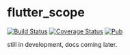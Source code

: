 # flutter_scope

[![Build Status](https://github.com/LoveCommunity/flutter_scope/workflows/Tests/badge.svg)](https://github.com/LoveCommunity/flutter_scope/actions/workflows/tests.yaml)
[![Coverage Status](https://img.shields.io/codecov/c/github/LoveCommunity/flutter_scope/main.svg)](https://codecov.io/gh/LoveCommunity/flutter_scope) 
[![Pub](https://img.shields.io/pub/v/flutter_scope)](https://pub.dev/packages/flutter_scope)

still in development, docs coming later.

